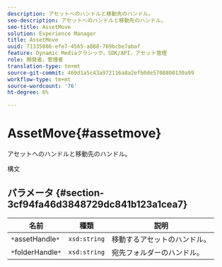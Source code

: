 ```yaml
---
description: アセットへのハンドルと移動先のハンドル。
seo-description: アセットへのハンドルと移動先のハンドル。
seo-title: AssetMove
solution: Experience Manager
title: AssetMove
uuid: 71335886-efe7-4565-a088-769bcbe7abaf
feature: Dynamic Mediaクラシック，SDK/API，アセット管理
role: 開発者，管理者
translation-type: tm+mt
source-git-commit: 469d1a5c43a972116a8a2efb0de5708800130a99
workflow-type: tm+mt
source-wordcount: '76'
ht-degree: 6%

---
```



# AssetMove{#assetmove}

アセットへのハンドルと移動先のハンドル。

構文

## パラメータ {#section-3cf94fa46d3848729dc841b123a1cea7}

| 名前 | 種類 | 説明 |
|---|---|---|
| `*`assetHandle`*` | `xsd:string` | 移動するアセットのハンドル。 |
| `*`folderHandle`*` | `xsd:string` | 宛先フォルダーのハンドル。 |

